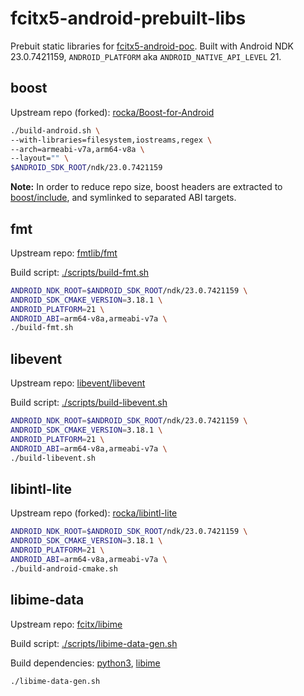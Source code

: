 # fcitx5-android-prebuilt-libs

Prebuit static libraries for [fcitx5-android-poc](https://github.com/rocka/fcitx5-android-poc).
Built with Android NDK 23.0.7421159, `ANDROID_PLATFORM` aka `ANDROID_NATIVE_API_LEVEL` 21.

## boost

Upstream repo (forked): [rocka/Boost-for-Android](https://github.com/rocka/Boost-for-Android)

```bash
./build-android.sh \
--with-libraries=filesystem,iostreams,regex \
--arch=armeabi-v7a,arm64-v8a \
--layout="" \
$ANDROID_SDK_ROOT/ndk/23.0.7421159
```

**Note:** In order to reduce repo size, boost headers are extracted to [boost/include](./boost/include), and symlinked to separated ABI targets.

## fmt

Upstream repo: [fmtlib/fmt](https://github.com/fmtlib/fmt)

Build script: [./scripts/build-fmt.sh](./scripts/build-fmt.sh)

```bash
ANDROID_NDK_ROOT=$ANDROID_SDK_ROOT/ndk/23.0.7421159 \
ANDROID_SDK_CMAKE_VERSION=3.18.1 \
ANDROID_PLATFORM=21 \
ANDROID_ABI=arm64-v8a,armeabi-v7a \
./build-fmt.sh
```

## libevent

Upstream repo: [libevent/libevent](https://github.com/libevent/libevent/tree/release-2.1.12-stable)

Build script: [./scripts/build-libevent.sh](./scripts/build-libevent.sh)

```bash
ANDROID_NDK_ROOT=$ANDROID_SDK_ROOT/ndk/23.0.7421159 \
ANDROID_SDK_CMAKE_VERSION=3.18.1 \
ANDROID_PLATFORM=21 \
ANDROID_ABI=arm64-v8a,armeabi-v7a \
./build-libevent.sh
```

## libintl-lite

Upstream repo (forked): [rocka/libintl-lite](https://github.com/rocka/libintl-lite)

```bash
ANDROID_NDK_ROOT=$ANDROID_SDK_ROOT/ndk/23.0.7421159 \
ANDROID_SDK_CMAKE_VERSION=3.18.1 \
ANDROID_PLATFORM=21 \
ANDROID_ABI=arm64-v8a,armeabi-v7a \
./build-android-cmake.sh
```

## libime-data

Upstream repo: [fcitx/libime](https://github.com/fcitx/libime)

Build script: [./scripts/libime-data-gen.sh](./scripts/libime-data-gen.sh)

Build dependencies: [python3](https://archlinux.org/packages/extra/x86_64/python/), [libime](https://archlinux.org/packages/community/x86_64/libime/)

```bash
./libime-data-gen.sh
```
